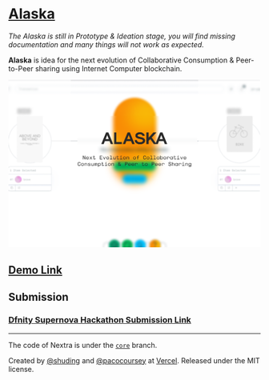 # [Alaska](https://alaska.vercel.app)

_The Alaska is still in Prototype & Ideation stage, you will find missing documentation and many things will not work as expected._

**Alaska** is idea for the next evolution of Collaborative Consumption & Peer-to-Peer sharing using Internet Computer blockchain.

![](/public/demo.png)

## [Demo Link](https://www.youtube.com/watch?v=KYcFQ8QTA7A)

## Submission

### [Dfnity Supernova Hackathon Submission Link](https://devpost.com/software/alaska)

---

The code of Nextra is under the [`core`](https://github.com/shuding/nextra/tree/core) branch.

Created by [@shuding](https://github.com/shuding) and [@pacocoursey](https://github.com/pacocoursey) at [Vercel](https://vercel.com). Released under the MIT license.
